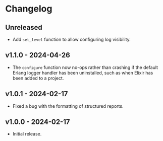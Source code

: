 # Changelog

## Unreleased

- Add `set_level` function to allow configuring log visibility.

## v1.1.0 - 2024-04-26

- The `configure` function now no-ops rather than crashing if the default Erlang
  logger handler has been uninstalled, such as when Elixir has been added to a
  project.

## v1.0.1 - 2024-02-17

- Fixed a bug with the formatting of structured reports.

## v1.0.0 - 2024-02-17

- Initial release.
